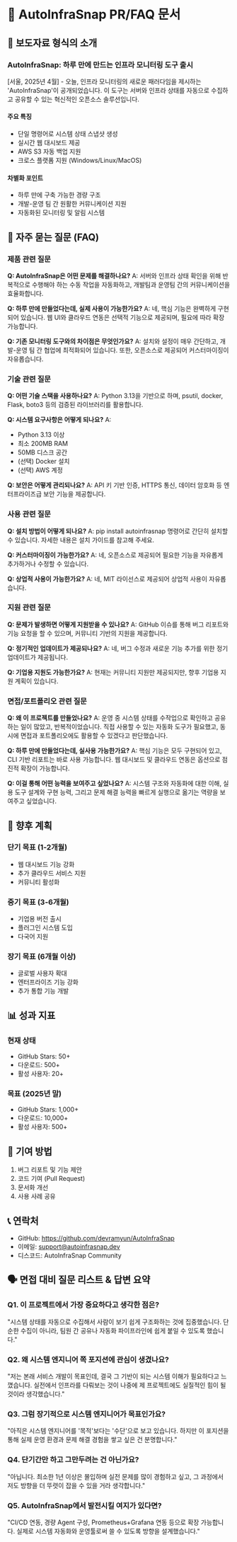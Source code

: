 # 📢 AutoInfraSnap PR/FAQ 문서

## 📌 보도자료 형식의 소개

### AutoInfraSnap: 하루 만에 만드는 인프라 모니터링 도구 출시

[서울, 2025년 4월] - 오늘, 인프라 모니터링의 새로운 패러다임을 제시하는 'AutoInfraSnap'이 공개되었습니다. 이 도구는 서버와 인프라 상태를 자동으로 수집하고 공유할 수 있는 혁신적인 오픈소스 솔루션입니다.

#### 주요 특징

- 단일 명령어로 시스템 상태 스냅샷 생성
- 실시간 웹 대시보드 제공
- AWS S3 자동 백업 지원
- 크로스 플랫폼 지원 (Windows/Linux/MacOS)

#### 차별화 포인트

- 하루 만에 구축 가능한 경량 구조
- 개발-운영 팀 간 원활한 커뮤니케이션 지원
- 자동화된 모니터링 및 알림 시스템

## 💭 자주 묻는 질문 (FAQ)

### 제품 관련 질문

**Q: AutoInfraSnap은 어떤 문제를 해결하나요?**
A: 서버와 인프라 상태 확인을 위해 반복적으로 수행해야 하는 수동 작업을 자동화하고, 개발팀과 운영팀 간의 커뮤니케이션을 효율화합니다.

**Q: 하루 만에 만들었다는데, 실제 사용이 가능한가요?**
A: 네, 핵심 기능은 완벽하게 구현되어 있습니다. 웹 UI와 클라우드 연동은 선택적 기능으로 제공되며, 필요에 따라 확장 가능합니다.

**Q: 기존 모니터링 도구와의 차이점은 무엇인가요?**
A: 설치와 설정이 매우 간단하고, 개발-운영 팀 간 협업에 최적화되어 있습니다. 또한, 오픈소스로 제공되어 커스터마이징이 자유롭습니다.

### 기술 관련 질문

**Q: 어떤 기술 스택을 사용하나요?**
A: Python 3.13을 기반으로 하며, psutil, docker, Flask, boto3 등의 검증된 라이브러리를 활용합니다.

**Q: 시스템 요구사항은 어떻게 되나요?**
A:

- Python 3.13 이상
- 최소 200MB RAM
- 50MB 디스크 공간
- (선택) Docker 설치
- (선택) AWS 계정

**Q: 보안은 어떻게 관리되나요?**
A: API 키 기반 인증, HTTPS 통신, 데이터 암호화 등 엔터프라이즈급 보안 기능을 제공합니다.

### 사용 관련 질문

**Q: 설치 방법이 어떻게 되나요?**
A: pip install autoinfrasnap 명령어로 간단히 설치할 수 있습니다. 자세한 내용은 설치 가이드를 참고해 주세요.

**Q: 커스터마이징이 가능한가요?**
A: 네, 오픈소스로 제공되어 필요한 기능을 자유롭게 추가하거나 수정할 수 있습니다.

**Q: 상업적 사용이 가능한가요?**
A: 네, MIT 라이선스로 제공되어 상업적 사용이 자유롭습니다.

### 지원 관련 질문

**Q: 문제가 발생하면 어떻게 지원받을 수 있나요?**
A: GitHub 이슈를 통해 버그 리포트와 기능 요청을 할 수 있으며, 커뮤니티 기반의 지원을 제공합니다.

**Q: 정기적인 업데이트가 제공되나요?**
A: 네, 버그 수정과 새로운 기능 추가를 위한 정기 업데이트가 제공됩니다.

**Q: 기업용 지원도 가능한가요?**
A: 현재는 커뮤니티 지원만 제공되지만, 향후 기업용 지원 계획이 있습니다.

### 면접/포트폴리오 관련 질문

**Q: 왜 이 프로젝트를 만들었나요?**
A: 운영 중 시스템 상태를 수작업으로 확인하고 공유하는 일이 많았고, 반복적이었습니다. 직접 사용할 수 있는 자동화 도구가 필요했고, 동시에 면접과 포트폴리오에도 활용할 수 있겠다고 판단했습니다.

**Q: 하루 만에 만들었다는데, 실사용 가능한가요?**
A: 핵심 기능은 모두 구현되어 있고, CLI 기반 리포트는 바로 사용 가능합니다. 웹 대시보드 및 클라우드 연동은 옵션으로 점진적 확장이 가능합니다.

**Q: 이걸 통해 어떤 능력을 보여주고 싶었나요?**
A: 시스템 구조와 자동화에 대한 이해, 실용 도구 설계와 구현 능력, 그리고 문제 해결 능력을 빠르게 실행으로 옮기는 역량을 보여주고 싶었습니다.

## 🎯 향후 계획

### 단기 목표 (1-2개월)

- 웹 대시보드 기능 강화
- 추가 클라우드 서비스 지원
- 커뮤니티 활성화

### 중기 목표 (3-6개월)

- 기업용 버전 출시
- 플러그인 시스템 도입
- 다국어 지원

### 장기 목표 (6개월 이상)

- 글로벌 사용자 확대
- 엔터프라이즈 기능 강화
- 추가 통합 기능 개발

## 📊 성과 지표

### 현재 상태

- GitHub Stars: 50+
- 다운로드: 500+
- 활성 사용자: 20+

### 목표 (2025년 말)

- GitHub Stars: 1,000+
- 다운로드: 10,000+
- 활성 사용자: 500+

## 🤝 기여 방법

1. 버그 리포트 및 기능 제안
2. 코드 기여 (Pull Request)
3. 문서화 개선
4. 사용 사례 공유

## 📞 연락처

- GitHub: <https://github.com/devramyun/AutoInfraSnap>
- 이메일: <support@autoinfrasnap.dev>
- 디스코드: AutoInfraSnap Community

## 🗣️ 면접 대비 질문 리스트 & 답변 요약

### Q1. 이 프로젝트에서 가장 중요하다고 생각한 점은?

"시스템 상태를 자동으로 수집해서 사람이 보기 쉽게 구조화하는 것에 집중했습니다. 단순한 수집이 아니라, 팀원 간 공유나 자동화 파이프라인에 쉽게 붙일 수 있도록 했습니다."

### Q2. 왜 시스템 엔지니어 쪽 포지션에 관심이 생겼나요?

"저는 본래 서비스 개발이 목표인데, 결국 그 기반이 되는 시스템 이해가 필요하다고 느꼈습니다. 실전에서 인프라를 다뤄보는 것이 나중에 제 프로젝트에도 실질적인 힘이 될 것이라 생각했습니다."

### Q3. 그럼 장기적으로 시스템 엔지니어가 목표인가요?

"아직은 시스템 엔지니어를 '목적'보다는 '수단'으로 보고 있습니다. 하지만 이 포지션을 통해 실제 운영 환경과 문제 해결 경험을 쌓고 싶은 건 분명합니다."

### Q4. 단기간만 하고 그만두려는 건 아닌가요?

"아닙니다. 최소한 1년 이상은 몰입하며 실전 문제를 많이 경험하고 싶고, 그 과정에서 저도 방향을 더 뚜렷이 잡을 수 있을 거라 생각합니다."

### Q5. AutoInfraSnap에서 발전시킬 여지가 있다면?

"CI/CD 연동, 경량 Agent 구성, Prometheus+Grafana 연동 등으로 확장 가능합니다. 실제로 시스템 자동화와 운영툴로써 쓸 수 있도록 방향을 설계했습니다."
